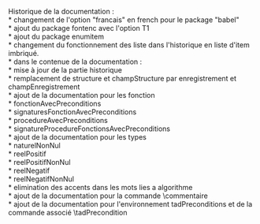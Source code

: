 Historique de la documentation :  
	* changement de l'option "francais" en french pour le package "babel"  
	* ajout du package fontenc avec l'option T1  
	* ajout du package enumitem  
	* changement du fonctionnement des liste dans l'historique en liste d'item imbriqué.  
	* dans le contenue de la documentation :  
		* mise à jour de la partie historique  
		* remplacement de structure et champStructure par enregistrement et champEnregistrement  
		* ajout de la documentation pour les fonction  
			* fonctionAvecPreconditions  
			* signaturesFonctionAvecPreconditions  
			* procedureAvecPreconditions  
			* signatureProcedureFonctionsAvecPreconditions  
		* ajout de la documentation pour les types  
			* naturelNonNul  
			* reelPositif  
			* reelPositifNonNul  
			* reelNegatif  
			* reelNegatifNonNul  
		* elimination des accents dans les mots lies a algorithme  
		* ajout de la documentation pour la commande \commentaire  
		* ajout de la documentation pour l'environnement tadPreconditions et de la commande associé \tadPrecondition  
